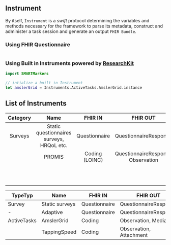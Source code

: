 Instrument
---------

By itself, `Instrument` is a _swift_ protocol determining the variables and methods necessary for the framework to parse its metadata, construct and administer a task session and generate an output `FHIR Bundle`.

### Using FHIR Questionnaire

```swift

```

### Using Built in Instruments powered by [ResearchKit](http://researchkit.org) 

```swift
import SMARTMarkers

// intialize a built in Instrument
let amslerGrid = Instruments.ActiveTasks.AmslerGrid.instance 
```


List of Instruments
-------------------


| Category |                    Name                    |     FHIR IN    |                 FHIR OUT                 |
|:--------:|:------------------------------------------:|:--------------:|:----------------------------------------:|
| Surveys  | Static questionnaires surveys,  HRQoL etc. | Questionnaire  | QuestionnaireResponse                    |
|          | PROMIS                                     | Coding (LOINC) | QuestionnaireResponse <br> Observation   |
|          |                                            |                |                                          |
|          |                                            |                |                                          |
|          |                                            |                |                                          |
|          |                                            |                |                                          |
|          |                                            |                |                                          |
|          |                                            |                |                                          |
|          |                                            |                |                                          |
|          |                                            |                |                                          |
|          |                                            |                |                                          |
|          |                                            |                |                                          |
|          |                                            |                |                                          |


TypeTyp          | Name            | FHIR IN             | FHIR OUT
---------------- | --------------- | ------------------- | -----------------------
Survey           | Static surveys  | Questionnaire       | QuestionnaireResponse
  -               | Adaptive        | Questionnaire       | QuestionnaireResponse
ActiveTasks      | AmslerGrid      | Coding              | Observation, Media
                 | TappingSpeed    | Coding              | Observation, Attachment



